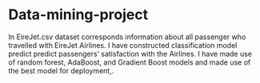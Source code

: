 # Data-mining-project

In EireJet.csv dataset corresponds information about all passenger who travelled with EireJet Airlines. I have constructed classification model predict predict passengers’ satisfaction with the Airlines. I have made use of random forest, AdaBoost, and Gradient Boost models and made use of the best model for deployment,.
